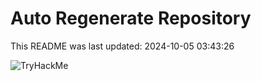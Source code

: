 # Auto Regenerate Repository

This README was last updated: 2024-10-05 03:43:26

 ![TryHackMe](https://tryhackme.com/badge/533634)